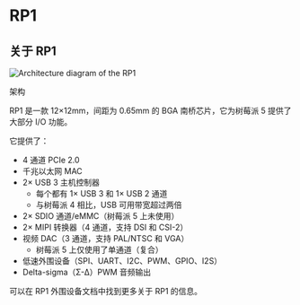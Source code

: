 # RP1

## 关于 RP1

![Architecture diagram of the RP1](https://www.raspberrypi.com/documentation/microcontrollers/images/rp1.jpg)

 架构

RP1 是一款 12×12mm，间距为 0.65mm 的 BGA 南桥芯片，它为树莓派 5 提供了大部分 I/O 功能。

 它提供了：

* 4 通道 PCIe 2.0
* 千兆以太网 MAC
* 2× USB 3 主机控制器
  * 每个都有 1× USB 3 和 1× USB 2 通道
  * 与树莓派 4 相比，USB 可用带宽超过两倍
* 2× SDIO 通道/eMMC（树莓派 5 上未使用）
* 2× MIPI 转换器（4 通道，支持 DSI 和 CSI-2）
* 视频 DAC（3 通道，支持 PAL/NTSC 和 VGA）
  * 树莓派 5 上仅使用了单通道（复合）
* 低速外围设备（SPI、UART、I2C、PWM、GPIO、I2S）
* Delta-sigma（Σ-Δ）PWM 音频输出

可以在 RP1 外围设备文档中找到更多关于 RP1 的信息。

